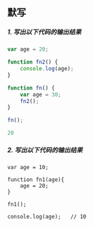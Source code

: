 ##   默写

##### 1. 写出以下代码的输出结果

```js
var age = 20;

function fn2() {
	console.log(age);    
}

function fn() {
	var age = 30;
    fn2();
}

fn();     
```

```js
20
```





##### 2. 写出以下代码的输出结果

```
var age = 10;

function fn1(age){
    age = 20;
}

fn1();

console.log(age);   // 10
```
